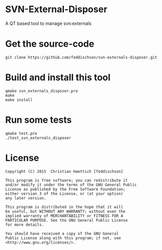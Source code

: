 # SVN-External-Disposer
A QT based tool to manage svn:externals


# Get the source-code
```
git clone https://github.com/feddischson/svn-externals-disposer.git
```

# Build and install this tool
``` 
qmake svn_externals_disposer.pro
make
make install
```


# Run some tests
```
qmake test.pro
./test_svn_externals_disposer
```


# License
```
Copyright (C) 2015  Christian Haettich [feddischson]

This program is free software; you can redistribute it 
and/or modify it under the terms of the GNU General Public 
License as published by the Free Software Foundation; 
either version 3 of the License, or (at your option) 
any later version.

This program is distributed in the hope that it will 
be useful, but WITHOUT ANY WARRANTY; without even the 
implied warranty of MERCHANTABILITY or FITNESS FOR A 
PARTICULAR PURPOSE. See the GNU General Public License 
for more details.

You should have received a copy of the GNU General 
Public License along with this program; if not, see 
<http://www.gnu.org/licenses/>. 
```
